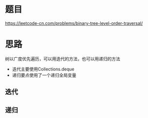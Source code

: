 # 题目
<https://leetcode-cn.com/problems/binary-tree-level-order-traversal/>
# 思路
树以广度优先遍历，可以用迭代的方法，也可以用递归的方法
* 迭代主要使用Collections.deque
* 递归要点使用了一个递归全局变量

## 迭代
## 递归